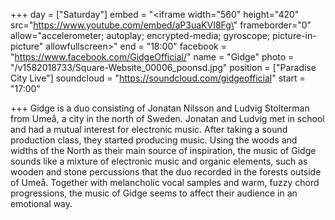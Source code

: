 +++
day = ["Saturday"]
embed = "<iframe width=\"560\" height=\"420\" src=\"https://www.youtube.com/embed/aP3uaKVI8Fg\" frameborder=\"0\" allow=\"accelerometer; autoplay; encrypted-media; gyroscope; picture-in-picture\" allowfullscreen></iframe>"
end = "18:00"
facebook = "https://www.facebook.com/GidgeOfficial/"
name = "Gidge"
photo = "/v1582018733/Square-Website_00006_poonsd.jpg"
position = ["Paradise City Live"]
soundcloud = "https://soundcloud.com/gidgeofficial"
start = "17:00"

+++
Gidge is a duo consisting of Jonatan Nilsson and Ludvig Stolterman from Umeå, a city in the north of Sweden. Jonatan and Ludvig met in school and had a mutual interest for electronic music. After taking a sound production class, they started producing music. Using the woods and widths of the North as their main source of inspiration, the music of Gidge sounds like a mixture of electronic music and organic elements, such as wooden and stone percussions that the duo recorded in the forests outside of Umeå. Together with melancholic vocal samples and warm, fuzzy chord progressions, the music of Gidge seems to affect their audience in an emotional way.
